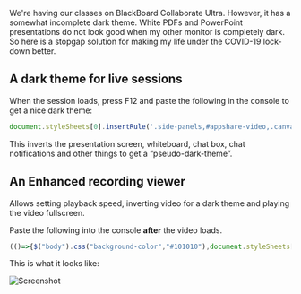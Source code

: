 We're having our classes on BlackBoard Collaborate Ultra. However, it has a
somewhat incomplete dark theme. White PDFs and PowerPoint presentations do not
look good when my other monitor is completely dark. So here is a stopgap
solution for making my life under the COVID-19 lock-down better.

## A dark theme for live sessions

When the session loads, press F12 and paste the following in the console to get a nice dark theme:

```js
document.styleSheets[0].insertRule('.side-panels,#appshare-video,.canvas_container_outer,.bb-emoji,.notifications{filter:invert(1)}');$('body').css('background-color','#101010');
 ```

This inverts the presentation screen, whiteboard, chat box, chat notifications
and other things to get a “pseudo-dark-theme”.

## An Enhanced recording viewer

Allows setting playback speed, inverting video for a dark theme and playing the video fullscreen.

Paste the following into the console **after** the video loads.

```js
(()=>{$("body").css("background-color","#101010"),document.styleSheets[0].insertRule(".side-panel,.bb-emoji{filter:invert(1)}");const e=document.createElement("button");e.innerText="Set playback rate";const t=e=>{e.style.backgroundColor="#000",e.style.color="#0f0",e.style.padding="10px 10px",e.style.margin="10px 10px",e.style.border="thin solid #0f0"};t(e),e.onclick=(()=>{const e=window.prompt("Please enter the playback speed:\nExamples: 0.5, 1.25, 1.5, 2.0","1.0");if(null==e)return;const t=Number.parseFloat(e);isNaN(t)?alert("Invalid playback speed"):t<=.25||t>=5?alert("Outside valid range"):document.querySelector("video").playbackRate=t});const n=document.createElement("button");n.innerText="Toggle Dark Theme",t(n),$("video").css("fiter","none"),n.onclick=(()=>{"none"===$("video").css("filter")?$("video").css("filter","invert(1)"):$("video").css("filter","none")});const o=document.createElement("button");t(o),o.innerText="Fullscreen",o.onclick=(()=>{const e=document.querySelector("video");e.requestFullscreen(),e.controls=!0}),$("body").prepend(e).prepend(n).prepend(o)})();
```

This is what it looks like:

![Screenshot](/img/bbcollab-dark.png)
